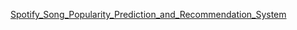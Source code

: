 [Spotify_Song_Popularity_Prediction_and_Recommendation_System](https://github.com/ydelipinar/Spotify_Song_Popularity_Prediction_and_Recommendation_System)